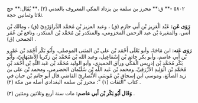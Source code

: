 ٥٨٠٢ -** ق:** محرز بن سلمة بن يزداد المكي المعروف بالعدني (٢) ،** يُقَال:** حج ثلاثا وثمانين حجة.

**رَوَى عَن:** عَبْد الْعَزِيزِ بْن أَبي حازم (ق) ، وعبد العزيز بْن مُحَمَّد الدَّراوَرْدِيّ (ق) ، ومالك بْن أنس، والمغيرة بْن عبد الرحمن المخزومي، والمنكدر بْن مُحَمَّد بْن المنكدر، ونافع بْن عُمَر الجمحي (ق) .

**رَوَى عَنه:** ابن مَاجَهْ، وأبو يَعْلَى أَحْمَد بْن علي بْن المثنى الموصلي، وأَبُو بَكْر أَحْمَد بْن عَمْرو بْن أَبي عاصم، وأبو بكر حاتم بْن إِسْمَاعِيل، وعبد الله بْن مُحَمَّد بْن زكريا الأَصْبَهَانِيّ، وأَبُو بَكْر مُحَمَّد بْن إدريس الْمَكِّي وراق الحميدي، وأبو الوليد مُحَمَّد بْن عَبد اللَّهِ بْن أَحْمَد بْنِ مُحَمَّدِ بْنِ الْوَلِيدِ الأَزْرَقِيِّ، ومحمد بْن عَبد اللَّهِ بْن سُلَيْمان الحضرمي، ومحمد بْن علي بن زيد الصائغ، وموسى ابن إسحاق بْن مُوسَى الأَنْصارِيّ القاضي.قال أبو حاتم بْن حبان في كتاب "الثقات (١) ": محرز بْن سلمه البغدادي أصله من مكة (٢) .

**وَقَال أَبُو بَكْر بْن أَبي عاصم:** مات سنة أربع وثلاثين ومئتين (٣) .